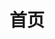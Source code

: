 ---
lang: zh-CN
title: 首页
description: 一个基于Element-Plus的表单、表格组件
home: true
heroImage: /assets/images/logo.png

actions:
  - text: 快速上手
    link: /guide/#快速上手
    type: primary
  - text: 项目简介
    link: /guide/#v-el-table
    type: secondary

features:
  - title: 易用
    details: 接口兼容ElementPlush。简单到复杂的交互逻辑，轻松应对。
  - title: 灵活
    details: JSX支持，配置化，一切皆可配置。布局可以自由切换、变更。
  - title: 高效
    details: 表格的基础逻辑已经实现，只需要专注于业务。


footer:
  MIT 开源协议 | Copyright © 2021-2022 Weiquanju
---